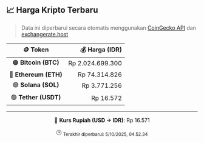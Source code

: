 

<!-- HARGA_KRIPTO -->
## 📈 Harga Kripto Terbaru

> Data ini diperbarui secara otomatis menggunakan [CoinGecko API](https://www.coingecko.com/) dan [exchangerate.host](https://exchangerate.host/)

<div align="center">

| 🪙 Token | 💰 Harga (IDR) |
|:------:|---------------:|
| 🟠 **Bitcoin (BTC)**   | Rp 2.024.699.300 |
| 🔵 **Ethereum (ETH)**  | Rp 74.314.826 |
| 🟣 **Solana (SOL)**    | Rp 3.771.256 |
| 🟢 **Tether (USDT)**   | Rp 16.572 |

---

💱 **Kurs Rupiah (USD → IDR)**: Rp 16.571

🕒 <sub>Terakhir diperbarui: 5/10/2025, 04.52.34</sub>

</div>
<!-- /HARGA_KRIPTO -->